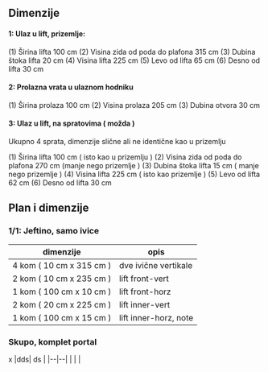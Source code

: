 ## Dimenzije

#### 1: Ulaz u lift, prizemlje:

(1) Širina lifta 100 cm
(2) Visina zida od poda do plafona 315 cm 
(3) Dubina štoka lifta 20 cm
(4) Visina lifta 225 cm
(5) Levo od lifta 65 cm
(6) Desno od lifta 30 cm

#### 2: Prolazna vrata u ulaznom hodniku

(1) Širina prolaza 100 cm
(2) Visina prolaza 205 cm
(3) Dubina otvora 30 cm

#### 3: Ulaz u lift, na spratovima ( možda )

Ukupno 4 sprata, dimenzije slične ali ne identične kao u prizemlju

(1) Širina lifta 100 cm ( isto kao u prizemlju )
(2) Visina zida od poda do plafona 270 cm  (manje nego prizemlje )
(3) Dubina štoka lifta 15 cm ( manje nego prizemlje )
(4) Visina lifta 225 cm ( isto kao prizemlje )
(5) Levo od lifta 62 cm
(6) Desno od lifta 30 cm

## Plan i dimenzije

### 1/1: Jeftino, samo ivice

| dimenzije                | opis                 |
| -                        | -                    |
| 4 kom ( 10 cm x 315 cm ) | dve ivične vertikale |
| 2 kom ( 10 cm x 235 cm ) | lift front-vert      |
| 1 kom ( 100 cm x 10 cm ) | lift front-horz      |
| 2 kom ( 20 cm x 225 cm ) | lift inner-vert       |
| 1 kom ( 100 cm x 15 cm ) | lift inner-horz, note |

### Skupo, komplet portal

x
|dds| ds |
|--|--|
|  |  |

<!--stackedit_data:
eyJoaXN0b3J5IjpbODYyOTk2NTY1LC05MDYzMTYxMTZdfQ==
-->